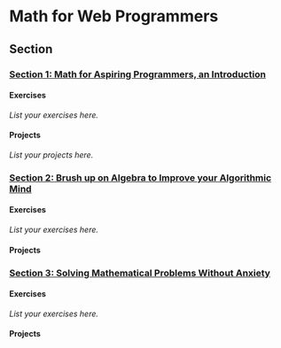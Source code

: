 # Math for Web Programmers


## Section

### [Section 1: Math for Aspiring Programmers, an Introduction](Section-01-Math-for-Aspiring-Programmers-an-Introduction)

#### Exercises

_List your exercises here._

#### Projects

_List your projects here._

### [Section 2: Brush up on Algebra to Improve your Algorithmic Mind](Section-02-Brush-up-on-Algebra-to-Improve-your-Algorithmic-Mind)

#### Exercises

_List your exercises here._

#### Projects


### [Section 3: Solving Mathematical Problems Without Anxiety](Section-03-Solving-Mathematical-Problems-Without-Anxiety)

#### Exercises

_List your exercises here._

#### Projects
